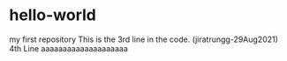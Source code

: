 # hello-world
my first repository
This is the 3rd line in the code. (jiratrungg-29Aug2021)
4th Line
aaaaaaaaaaaaaaaaaaaa
